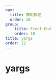 ```yaml
---
nav:
  title: 简明教程
  order: 10
group:
	title: Front-End
	order: 10
title: yargs
order: 12
---
```


# yargs

